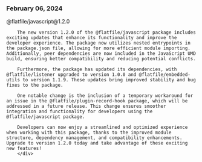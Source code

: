 
### February 06, 2024

<div style={{ display: "table", width: "auto" }}>

  <div style={{ display: "table-row", width: "auto" }}>
      <Snippet file="chips/wrappers.mdx" />
        <div style={{ float: "left", display: "table-column", paddingLeft: "30px", width: "calc(80% - 30px)" }}>
        @flatfile/javascript@1.2.0

        The new version 1.2.0 of the @flatfile/javascript package includes exciting updates that enhance its functionality and improve the developer experience. The package now utilizes nested entrypoints in the package.json file, allowing for more efficient module importing. Additionally, peer dependencies are now included in the JavaScript UMD build, ensuring better compatibility and reducing potential conflicts. 

        Furthermore, the package has updated its dependencies, with @flatfile/listener upgraded to version 1.0.0 and @flatfile/embedded-utils to version 1.1.9. These updates bring improved stability and bug fixes to the package.

        One notable change is the inclusion of a temporary workaround for an issue in the @flatfile/plugin-record-hook package, which will be addressed in a future release. This change ensures smoother integration and functionality for developers using the @flatfile/javascript package.

        Developers can now enjoy a streamlined and optimized experience when working with this package, thanks to the improved module structure, dependency management, and compatibility enhancements. Upgrade to version 1.2.0 today and take advantage of these exciting new features!
        </div>
  </div>

</div>
